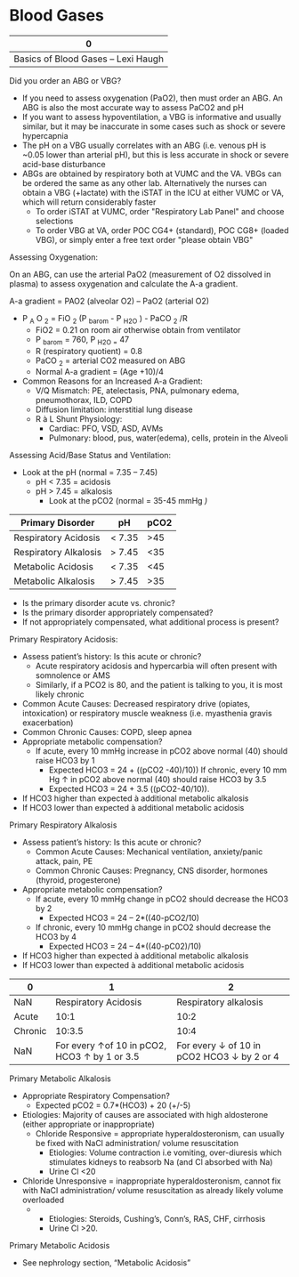 # Blood Gases

| 0                                  |
|------------------------------------|
| Basics of Blood Gases – Lexi Haugh |

Did you order an ABG or VBG?

-   If you need to assess oxygenation (PaO2), then must order an ABG. An
    ABG is also the most accurate way to assess PaCO2 and pH
-   If you want to assess hypoventilation, a VBG is informative and
    usually similar, but it may be inaccurate in some cases such as
    shock or severe hypercapnia
-   The pH on a VBG usually correlates with an ABG (i.e. venous pH is
    \~0.05 lower than arterial pH), but this is less accurate in shock
    or severe acid-base disturbance
-   ABGs are obtained by respiratory both at VUMC and the VA. VBGs can
    be ordered the same as any other lab. Alternatively the nurses can
    obtain a VBG (+lactate) with the iSTAT in the ICU at either VUMC or
    VA, which will return considerably faster
    -   To order iSTAT at VUMC, order "Respiratory Lab Panel" and choose
        selections
    -   To order VBG at VA, order POC CG4+ (standard), POC CG8+ (loaded
        VBG), or simply enter a free text order "please obtain VBG"

Assessing Oxygenation:

On an ABG, can use the arterial PaO2 (measurement of O2 dissolved in
plasma) to assess oxygenation and calculate the A-a gradient.

A-a gradient = PAO2 (alveolar O2) – PaO2 (arterial O2)

-   P <sub>A</sub> O <sub>2</sub> = FiO <sub>2</sub> (P
    <sub>barom</sub> - P <sub>H2O</sub> ) - PaCO <sub>2</sub> /R
    -   FiO2 = 0.21 on room air otherwise obtain from ventilator
    -   P <sub>barom</sub> = 760, P <sub>H2O =</sub> 47
    -   R (respiratory quotient) = 0.8
    -   PaCO <sub>2</sub> = arterial CO2 measured on ABG
    -   Normal A-a gradient = (Age +10)/4
-   Common Reasons for an Increased A-a Gradient:
    -   V/Q Mismatch: PE, atelectasis, PNA, pulmonary edema,
        pneumothorax, ILD, COPD
    -   Diffusion limitation: interstitial lung disease
    -   R
        à
        L Shunt Physiology:
        -   Cardiac: PFO, VSD, ASD, AVMs
        -   Pulmonary: blood, pus, water(edema), cells, protein in the
            Alveoli

Assessing Acid/Base Status and Ventilation:

-   Look at the pH (normal = 7.35 – 7.45)
    -   pH \< 7.35 = acidosis
    -   pH > 7.45 = alkalosis
        -   Look at the pCO2 (normal = 35-45 mmHg *)*

| Primary Disorder      | pH      | pCO2 |
|-----------------------|---------|------|
| Respiratory Acidosis  | \< 7.35 | \>45 |
| Respiratory Alkalosis | \> 7.45 | \<35 |
| Metabolic Acidosis    | \< 7.35 | \<45 |
| Metabolic Alkalosis   | \> 7.45 | \>35 |

-   Is the primary disorder acute vs. chronic?
-   Is the primary disorder appropriately compensated?
-   If not appropriately compensated, what additional process is
    present?

Primary Respiratory Acidosis:

-   Assess patient’s history: Is this acute or chronic?
    -   Acute respiratory acidosis and hypercarbia will often present
        with somnolence or AMS
    -   Similarly, if a PCO2 is 80, and the patient is talking to you,
        it is most likely chronic
-   Common Acute Causes: Decreased respiratory drive (opiates,
    intoxication) or respiratory muscle weakness (i.e. myasthenia gravis
    exacerbation)
-   Common Chronic Causes: COPD, sleep apnea
-   Appropriate metabolic compensation?
    -   If acute, every 10 mmHg increase in pCO2 above normal (40)
        should raise HCO3 by 1
        -   Expected HCO3 = 24 + ((pCO2 -40)/10))
            If chronic, every 10 mm Hg
            ↑
            in pCO2 above normal (40) should raise HCO3 by 3.5
        -   Expected HCO3 = 24 + 3.5 ((pCO2-40/10)).
-   If HCO3 higher than expected
    à
    additional metabolic alkalosis
-   If HCO3 lower than expected
    à
    additional metabolic acidosis

Primary Respiratory Alkalosis

-   Assess patient’s history: Is this acute or chronic?
    -   Common Acute Causes: Mechanical ventilation, anxiety/panic
        attack, pain, PE
    -   Common Chronic Causes: Pregnancy, CNS disorder, hormones
        (thyroid, progesterone)
-   Appropriate metabolic compensation?
    -   If acute, every 10 mmHg change in pCO2 should decrease the HCO3
        by 2
        -   Expected HCO3 = 24 – 2\*((40-pCO2/10)
    -   If chronic, every 10 mmHg change in pCO2 should decrease the
        HCO3 by 4
        -   Expected HCO3 = 24 – 4\*((40-pC02)/10)
-   If HCO3 higher than expected
    à
    additional metabolic alkalosis
-   If HCO3 lower than expected
    à
    additional metabolic acidosis

| 0       | 1                                            | 2                                          |
|---------|----------------------------------------------|--------------------------------------------|
| NaN     | Respiratory Acidosis                         | Respiratory alkalosis                      |
| Acute   | 10:1                                         | 10:2                                       |
| Chronic | 10:3.5                                       | 10:4                                       |
| NaN     | For every ↑of 10 in pCO2, HCO3 ↑ by 1 or 3.5 | For every ↓ of 10 in pCO2 HCO3 ↓ by 2 or 4 |

Primary Metabolic Alkalosis

-   Appropriate Respiratory Compensation?
    -   Expected pCO2 = 0.7\*(HCO3) + 20 (+/-5)
-   Etiologies: Majority of causes are associated with high aldosterone
    (either appropriate or inappropriate)
    -   Chloride Responsive
        = appropriate hyperaldosteronism, can usually be fixed with NaCl
        administration/ volume resuscitation
        -   Etiologies: Volume contraction i.e vomiting, over-diuresis
            which stimulates kidneys to reabsorb Na (and Cl absorbed
            with Na)
        -   Urine Cl \<20
-   Chloride Unresponsive
    = inappropriate hyperaldosteronism, cannot fix with NaCl
    administration/ volume resuscitation as already likely volume
    overloaded
    -   -   Etiologies: Steroids, Cushing’s, Conn’s, RAS, CHF, cirrhosis
        -   Urine Cl >20.

Primary Metabolic Acidosis

-   See nephrology section, “Metabolic Acidosis”
